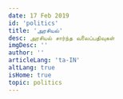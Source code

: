 ```yaml
---
date: 17 Feb 2019
id: 'politics'
title: 'அரசியல்'
desc: அரசியல் சார்ந்த வலைப்பதிவுகள்
imgDesc: ''
author: ''
articleLang: 'ta-IN'
altLang: true
isHome: true
topic: politics
---
```


<articlesSection/>